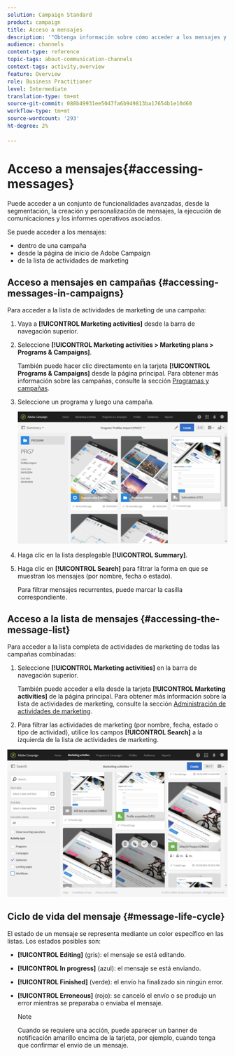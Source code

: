 ```yaml
---
solution: Campaign Standard
product: campaign
title: Acceso a mensajes
description: '"Obtenga información sobre cómo acceder a los mensajes y sus funcionalidades avanzadas: creación, segmentación, personalización, ejecución y creación de informes."'
audience: channels
content-type: reference
topic-tags: about-communication-channels
context-tags: activity,overview
feature: Overview
role: Business Practitioner
level: Intermediate
translation-type: tm+mt
source-git-commit: 088b49931ee5047fa6b949813ba17654b1e10d60
workflow-type: tm+mt
source-wordcount: '293'
ht-degree: 2%

---
```



# Acceso a mensajes{#accessing-messages}

Puede acceder a un conjunto de funcionalidades avanzadas, desde la segmentación, la creación y personalización de mensajes, la ejecución de comunicaciones y los informes operativos asociados.

Se puede acceder a los mensajes:

* dentro de una campaña
* desde la página de inicio de Adobe Campaign
* de la lista de actividades de marketing

## Acceso a mensajes en campañas {#accessing-messages-in-campaigns}

Para acceder a la lista de actividades de marketing de una campaña:

1. Vaya a **[!UICONTROL Marketing activities]** desde la barra de navegación superior.
1. Seleccione **[!UICONTROL Marketing activities > Marketing plans > Programs & Campaigns]**.

   También puede hacer clic directamente en la tarjeta **[!UICONTROL Programs & Campaigns]** desde la página principal. Para obtener más información sobre las campañas, consulte la sección [Programas y campañas](../../start/using/programs-and-campaigns.md).

1. Seleccione un programa y luego una campaña.

   ![](assets/delivery_list_1.png)

1. Haga clic en la lista desplegable **[!UICONTROL Summary]**.
1. Haga clic en **[!UICONTROL Search]** para filtrar la forma en que se muestran los mensajes (por nombre, fecha o estado).

   Para filtrar mensajes recurrentes, puede marcar la casilla correspondiente.

## Acceso a la lista de mensajes {#accessing-the-message-list}

Para acceder a la lista completa de actividades de marketing de todas las campañas combinadas:

1. Seleccione **[!UICONTROL Marketing activities]** en la barra de navegación superior.

   También puede acceder a ella desde la tarjeta **[!UICONTROL Marketing activities]** de la página principal. Para obtener más información sobre la lista de actividades de marketing, consulte la sección [Administración de actividades de marketing](../../start/using/marketing-activities.md#creating-a-marketing-activity).

1. Para filtrar las actividades de marketing (por nombre, fecha, estado o tipo de actividad), utilice los campos **[!UICONTROL Search]** a la izquierda de la lista de actividades de marketing.

![](assets/delivery_list_2.png)

## Ciclo de vida del mensaje {#message-life-cycle}

El estado de un mensaje se representa mediante un color específico en las listas. Los estados posibles son:

* **[!UICONTROL Editing]** (gris): el mensaje se está editando.
* **[!UICONTROL In progress]** (azul): el mensaje se está enviando.
* **[!UICONTROL Finished]** (verde): el envío ha finalizado sin ningún error.
* **[!UICONTROL Erroneous]** (rojo): se canceló el envío o se produjo un error mientras se preparaba o enviaba el mensaje.

   >[!NOTE]
   >
   >Cuando se requiere una acción, puede aparecer un banner de notificación amarillo encima de la tarjeta, por ejemplo, cuando tenga que confirmar el envío de un mensaje.
